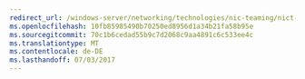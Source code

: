 ```yaml
---
redirect_url: /windows-server/networking/technologies/nic-teaming/nict-vms
ms.openlocfilehash: 10fb85985490b70250ed8956d1a34b21fa58b95e
ms.sourcegitcommit: 70c1b6cedad55b9c7d2068c9aa4891c6c533ee4c
ms.translationtype: MT
ms.contentlocale: de-DE
ms.lasthandoff: 07/03/2017
---
```

